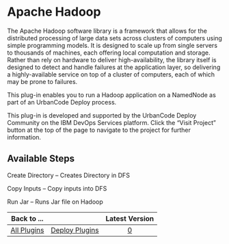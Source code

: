 
Apache Hadoop
=============


The Apache Hadoop software library is a framework that allows for the distributed processing of large data sets across 
clusters of computers using simple programming models. It is designed to scale up from single servers to thousands of 
machines, each offering local computation and storage. Rather than rely on hardware to deliver high-availability, the 
library itself is designed to detect and handle failures at the application layer, so delivering a highly-available 
service on top of a cluster of computers, each of which may be prone to failures.


This plug-in enables you to run a 
Hadoop application on a NamedNode as part of an UrbanCode Deploy process.


This plug-in is developed and supported by 
the UrbanCode Deploy Community on the IBM DevOps Services platform. Click the “Visit Project” button at the top of the 
page to navigate to the project for further information.



Available Steps
---------------


Create Directory – Creates
 Directory in DFS


Copy Inputs – Copy inputs into DFS


Run Jar – Runs Jar file on Hadoop





|Back to ...||Latest Version|
| :---: | :---: | :---: |
|[All Plugins](../../index.md)|[Deploy Plugins](../README.md)|[0]()|
